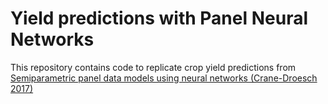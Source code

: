 # Yield predictions with Panel Neural Networks

This repository contains code to replicate crop yield predictions from [Semiparametric panel data models using neural networks (Crane-Droesch 2017)](https://arxiv.org/abs/1702.06512)